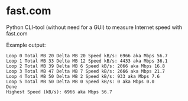 # fast.com
Python CLI-tool (without need for a GUI) to measure Internet speed with fast.com

Example output:
```
Loop 0 Total MB 20 Delta MB 20 Speed kB/s: 6966 aka Mbps 56.7
Loop 1 Total MB 33 Delta MB 12 Speed kB/s: 4433 aka Mbps 36.1
Loop 2 Total MB 39 Delta MB 6 Speed kB/s: 2066 aka Mbps 16.8
Loop 3 Total MB 47 Delta MB 7 Speed kB/s: 2666 aka Mbps 21.7
Loop 4 Total MB 50 Delta MB 2 Speed kB/s: 933 aka Mbps 7.6
Loop 5 Total MB 50 Delta MB 0 Speed kB/s: 0 aka Mbps 0.0
Done
Highest Speed (kB/s): 6966 aka Mbps 56.7
```

